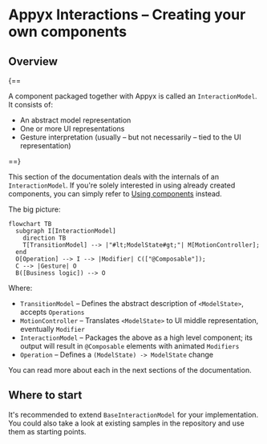 # Appyx Interactions – Creating your own components

## Overview

{==

A component packaged together with Appyx is called an `InteractionModel`. It consists of:

- An abstract model representation
- One or more UI representations
- Gesture interpretation (usually – but not necessarily – tied to the UI representation)

==}

This section of the documentation deals with the internals of an `InteractionModel`. If you're solely interested in using already created components, you can simply refer to [Using components](usage.md) instead.

The big picture:

``` mermaid
flowchart TB
  subgraph I[InteractionModel]
    direction TB
    T[TransitionModel] --> |"#lt;ModelState#gt;"| M[MotionController];
  end
  O[Operation] --> I --> |Modifier| C(["@Composable"]);
  C --> |Gesture| O
  B([Business logic]) --> O
```

Where:

* `TransitionModel` – Defines the abstract description of `<ModelState>`, accepts `Operations`
* `MotionController` – Translates `<ModelState>` to UI middle representation, eventually `Modifier`
* `InteractionModel` – Packages the above as a high level component; its output will result in `@Composable` elements with animated `Modifiers`
* `Operation` – Defines a `(ModelState) -> ModelState` change

You can read more about each in the next sections of the documentation.


## Where to start

It's recommended to extend `BaseInteractionModel` for your implementation. You could also take a look at existing samples in the repository and use them as starting points.



